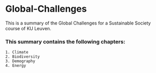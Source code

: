 # Global-Challenges
This is a summary of the Global Challenges for a Sustainable Society course of KU Leuven.

### This summary contains the following chapters:

	1. Climate
	2. Biodiversity
	3. Demography
	4. Energy